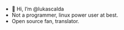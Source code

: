 - 👋 Hi, I’m @lukascalda
- Not a programmer, linux power user at best.
- Open source fan, translator. 

<!---
lukascalda/lukascalda is a ✨ special ✨ repository because its `README.md` (this file) appears on your GitHub profile.
You can click the Preview link to take a look at your changes.
--->
